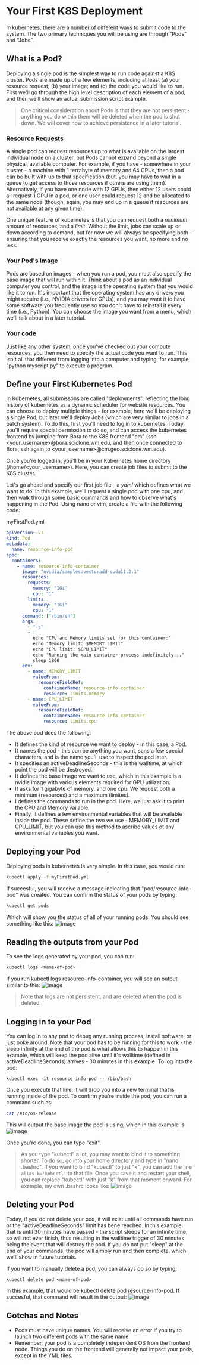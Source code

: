 # Your First K8S Deployment
In kubernetes, there are a number of different ways to submit code to the system.  The two primary techniques you will be using are through "Pods" and "Jobs".

## What is a Pod?
Deploying a single pod is the simplest way to run code against a K8S cluster.  Pods are made up of a few elements, including at least (a) your resource request; (b) your image; and (c) the code you would like to run.  First we'll go through the high level description of each element of a pod, and then we'll show an actual submission script example.
> One critical consideration about Pods is that they are not persistent - anything you do within them will be deleted when the pod is shut down.  We will cover how to achieve persistence in a later tutorial.

### Resource Requests
A single pod can request resources up to what is available on the largest individual node on a cluster, but Pods cannot expand beyond a single physical, available computer.  For example, if you have - somewhere in your cluster - a machine with 1 terrabyte of memory and 64 CPUs, then a pod can be built with up to that specification (but, you may have to wait in a queue to get access to those resources if others are using them).  Alternatively, if you have one node with 12 GPUs, then either 12 users could all request 1 GPU in a pod, or one user could request 12 and be allocated to the same node (though, again, you may end up in a queue if resources are not available at any given time).

One unique feature of kubernetes is that you can request both a *minimum* amount of resources, and a *limit*.  Without the limit, jobs can scale up or down according to demand, but for now we will always be specifying both - ensuring that you receive exactly the resources you want, no more and no less.

### Your Pod's Image
Pods are based on images - when you run a pod, you must also specify the base image that will run within it.  Think about a pod as an individual computer you control, and the image is the operating system that you would like it to run.  It's important that the operating system has any drivers you might require (i.e., NVIDIA drivers for GPUs), and you may want it to have some software you frequently use so you don't have to reinstall it every time (i.e., Python).  You can choose the image you want from a menu, which we'll talk about in a later tutorial.

### Your code
Just like any other system, once you've checked out your compute resources, you then need to specify the actual code you want to run.  This isn't all that different from logging into a computer and typing, for example, "python myscript.py" to execute a program.

## Define your First Kubernetes Pod
In Kubernetes, all submissons are called "deployments", reflecting the long history of kubernetes as a dynamic scheduler for website resources.  You can choose to deploy multiple things - for example, here we'll be deploying a single Pod, but later we'll deploy Jobs (which are very similar to jobs in a batch system).  To do this, first you'll need to log in to kubernetes.  Today, you'll require special permission to do so, and can access the kubernetes frontend by jumping from Bora to the K8S frontend "cm" (ssh <your_username>@bora.sciclone.wm.edu, and then once connected to Bora, ssh again to <your_username>@cm.geo.sciclone.wm.edu).  

Once you're logged in, you'll be in your Kubernetes home directory (/home/<your_username>).  Here, you can create job files to submit to the K8S cluster.

Let's go ahead and specify our first job file - a *yaml* which defines what we want to do.  In this example, we'll request a single pod with one cpu, and then walk through some basic commands and how to observe what's happening in the Pod.  Using nano or vim, create a file with the following code:

myFirstPod.yml
```yaml
apiVersion: v1
kind: Pod
metadata:
  name: resource-info-pod
spec:
  containers:
    - name: resource-info-container
      image: "nvidia/samples:vectoradd-cuda11.2.1"
      resources:
        requests:
          memory: "1Gi"
          cpu: "1"
        limits:
          memory: "1Gi"
          cpu: "1"
      command: ["/bin/sh"]
      args:
        - "-c"
        - |
          echo "CPU and Memory limits set for this container:"
          echo "Memory limit: $MEMORY_LIMIT"
          echo "CPU limit: $CPU_LIMIT"
          echo "Running the main container process indefinitely..."
          sleep 1800
      env:
        - name: MEMORY_LIMIT
          valueFrom:
            resourceFieldRef:
              containerName: resource-info-container
              resource: limits.memory
        - name: CPU_LIMIT
          valueFrom:
            resourceFieldRef:
              containerName: resource-info-container
              resource: limits.cpu
```

The above pod does the following:
- It defines the kind of resource we want to deploy - in this case, a Pod.
- It names the pod - this can be anything you want, sans a few special characters, and is the name you'll use to inspect the pod later.
- It specifies an activeDeadlineSeconds - this is the walltime, at which point the pod will be destroyed.
- It defines the base image we want to use, which in this example is a nvidia image with various elements required for GPU utilization.
- It asks for 1 gigabyte of memory, and one cpu.  We request both a minimum (resources) and a maximum (limites).
- I defines the commands to run in the pod.  Here, we just ask it to print the CPU and Memory vailable.
- Finally, it defines a few environmental variables that will be available inside the pod.  These define the two we use - MEMORY_LIMIT and CPU_LIMIT, but you can use this method to ascribe values ot any environmental variables you want.

## Deploying your Pod
Deploying pods in kubernetes is very simple.  In this case, you would run:
```bash
kubectl apply -f myFirstPod.yml
```

If succesful, you will receive a message indicating that "pod/resource-info-pod" was created.  You can confirm the status of your pods by typing:
```bash
kubectl get pods
```

Which will show you the status of all of your running pods.  You should see something like this:
![image](https://github.com/heatherbaier/dist-ml/assets/7882645/45d01c6f-2f1a-45d6-8014-c5c566cfcbb5)

## Reading the outputs from your Pod
To see the logs generated by your pod, you can run:
```bash
kubectl logs <name-of-pod>
```
If you run kubectl logs resource-info-container, you will see an output similar to this:
![image](https://github.com/heatherbaier/dist-ml/assets/7882645/bea85702-6d72-42e1-8b02-cf42581011fd)

> Note that logs are not persistent, and are deleted when the pod is deleted.

## Logging in to your Pod
You can log in to any pod to debug any running process, install software, or just poke around.  Note that your pod has to be running for this to work - the sleep infinity at the end of the pod is what allows this to happen in this example, which will keep the pod alive until it's walltime (defined in activeDeadlineSeconds) arrives - 30 minutes in this example.  To log into the pod:
```
kubectl exec -it resource-info-pod -- /bin/bash
```

Once you execute that line, it will drop you into a new terminal that is running inside of the pod. To confirm you're inside the pod, you can run a command such as:
```bash
cat /etc/os-release
```
This will output the base image the pod is using, which in this example is:
![image](https://github.com/heatherbaier/dist-ml/assets/7882645/c8453e79-9910-4842-a5b3-b0d2c1b5797d)

Once you're done, you can type "exit".

> As you type "kubectl" a lot, you may want to bind it to something shorter.  To do so, go into your home directory and type in "nano .bashrc".  If you want to bind "kubectl" to just "k", you can add the line `alias k='kubectl'` to that file.  Once you save it and restart your shell, you can replace "kubectl" with just "k" from that moment onward.  For example, my own .bashrc looks like:
> ![image](https://github.com/heatherbaier/dist-ml/assets/7882645/6c65863a-11fb-434f-ad2d-24558a22f20b)


## Deleting your Pod
Today, if you do not delete your pod, it will exist until all commands have run or the "activeDeadlineSeconds" limit has bene reached.  In this example, that is until 30 minutes have passed - the script sleeps for an infinite time, so will not ever finish, thus resulting in the walltime trigger of 30 minutes being the event that will destroy the pod.  If you do not put "sleep" at the end of your commands, the pod will simply run and then complete, which we'll show in future tutorials.

If you want to manually delete a pod, you can always do so by typing:
```
kubectl delete pod <name-of-pod>
```

In this example, that would be kubectl delete pod resource-info-pod.  If succesful, that command will result in the output:
![image](https://github.com/heatherbaier/dist-ml/assets/7882645/b0f65487-0b19-47ec-8676-10ed1a4a660b)


## Gotchas and Notes
- Pods must have unique names.  You will receive an error if you try to launch two different pods with the same name.
- Remember, your pod is a completely independent OS from the frontend node.  Things you do on the frontend will generally not impact your pods, except in the YML files.
